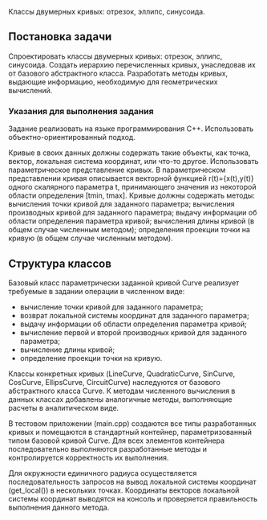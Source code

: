 ﻿ 
Классы двумерных кривых: отрезок, эллипс, синусоида.

## Постановка задачи
Спроектировать классы двумерных кривых: отрезок, эллипс, синусоида.
Создать иерархию перечисленных кривых, унаследовав их от базового абстрактного класса.
Разработать методы кривых, выдающие информацию, необходимую для геометрических вычислений. 

### Указания для выполнения задания

Задание реализовать на языке программирования С++. Использовать объектно-ориентированный подход.

Кривые в своих данных должны содержать такие объекты, как точка, вектор, локальная система координат, или что-то другое.
Использовать  параметрическое представление кривых.
В параметрическом представлении кривая описывается векторной функцией r(t)={x(t),y(t)} одного скалярного параметра t,
принимающего значения из некоторой области определения [tmin, tmax].
Кривые должны содержать методы: вычисления точки кривой для заданного параметра; вычисления производных кривой для заданного параметра;
выдачу информации об области определения параметра кривой; вычисления длины кривой (в общем случае численным методом);
определения проекции точки на кривую (в общем случае численным методом).

## Структура классов

Базовый класс параметрически заданной кривой Curve реализует требуемые в задании операции в численном виде:
- вычисление точки кривой для заданного параметра;
- возврат локальной системы координат для заданного параметра;
- выдачу информации об области определения параметра кривой;
- вычисление первой и второй производных кривой для заданного параметра;
- вычисление длины кривой;
- определение проекции точки на кривую.

Классы конкретных кривых (LineCurve, QuadraticCurve, SinCurve, CosCurve, EllipsCurve, CircuitCurve) наследуются от базового абстрактного класса Curve. К методам численного вычисления в данных классах добавлены аналогичные методы, выполняющие расчеты в аналитическом виде.

В тестовом приложении (main.cpp) создаются все типы разработанных кривых и помещаются в стандартный контейнер, параметризованный типом базовой кривой Curve. Для всех элементов контейнера последовательно выполняются разработанные методы и контролируется корректность их выполнения.

Для окружности единичного радиуса осуществляется последовательность запросов на вывод локальной системы координат (get_local()) в нескольких точках. Координаты векторов локальной системы координат выводятся на консоль и проверяется правильность выполнения данного метода.
